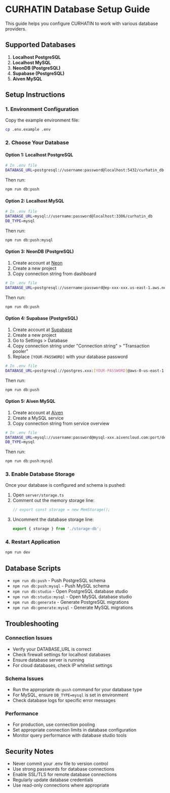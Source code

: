 # CURHATIN Database Setup Guide

This guide helps you configure CURHATIN to work with various database providers.

## Supported Databases

1. **Localhost PostgreSQL**
2. **Localhost MySQL**
3. **NeonDB (PostgreSQL)**
4. **Supabase (PostgreSQL)**
5. **Aiven MySQL**

## Setup Instructions

### 1. Environment Configuration

Copy the example environment file:
```bash
cp .env.example .env
```

### 2. Choose Your Database

#### Option 1: Localhost PostgreSQL
```bash
# In .env file
DATABASE_URL=postgresql://username:password@localhost:5432/curhatin_db
```

Then run:
```bash
npm run db:push
```

#### Option 2: Localhost MySQL
```bash
# In .env file
DATABASE_URL=mysql://username:password@localhost:3306/curhatin_db
DB_TYPE=mysql
```

Then run:
```bash
npm run db:push:mysql
```

#### Option 3: NeonDB (PostgreSQL)
1. Create account at [Neon](https://neon.tech)
2. Create a new project
3. Copy connection string from dashboard
```bash
# In .env file
DATABASE_URL=postgresql://username:password@ep-xxx-xxx.us-east-1.aws.neon.tech/neondb
```

Then run:
```bash
npm run db:push
```

#### Option 4: Supabase (PostgreSQL)
1. Create account at [Supabase](https://supabase.com)
2. Create a new project
3. Go to Settings > Database
4. Copy connection string under "Connection string" > "Transaction pooler"
5. Replace `[YOUR-PASSWORD]` with your database password

```bash
# In .env file
DATABASE_URL=postgresql://postgres.xxx:[YOUR-PASSWORD]@aws-0-us-east-1.pooler.supabase.com:6543/postgres
```

Then run:
```bash
npm run db:push
```

#### Option 5: Aiven MySQL
1. Create account at [Aiven](https://aiven.io)
2. Create a MySQL service
3. Copy connection string from service overview

```bash
# In .env file
DATABASE_URL=mysql://username:password@mysql-xxx.aivencloud.com:port/defaultdb
DB_TYPE=mysql
```

Then run:
```bash
npm run db:push:mysql
```

### 3. Enable Database Storage

Once your database is configured and schema is pushed:

1. Open `server/storage.ts`
2. Comment out the memory storage line:
   ```typescript
   // export const storage = new MemStorage();
   ```
3. Uncomment the database storage line:
   ```typescript
   export { storage } from './storage-db';
   ```

### 4. Restart Application

```bash
npm run dev
```

## Database Scripts

- `npm run db:push` - Push PostgreSQL schema
- `npm run db:push:mysql` - Push MySQL schema
- `npm run db:studio` - Open PostgreSQL database studio
- `npm run db:studio:mysql` - Open MySQL database studio
- `npm run db:generate` - Generate PostgreSQL migrations
- `npm run db:generate:mysql` - Generate MySQL migrations

## Troubleshooting

### Connection Issues
- Verify your DATABASE_URL is correct
- Check firewall settings for localhost databases
- Ensure database server is running
- For cloud databases, check IP whitelist settings

### Schema Issues
- Run the appropriate `db:push` command for your database type
- For MySQL, ensure `DB_TYPE=mysql` is set in environment
- Check database logs for specific error messages

### Performance
- For production, use connection pooling
- Set appropriate connection limits in database configuration
- Monitor query performance with database studio tools

## Security Notes

- Never commit your .env file to version control
- Use strong passwords for database connections
- Enable SSL/TLS for remote database connections
- Regularly update database credentials
- Use read-only connections where appropriate